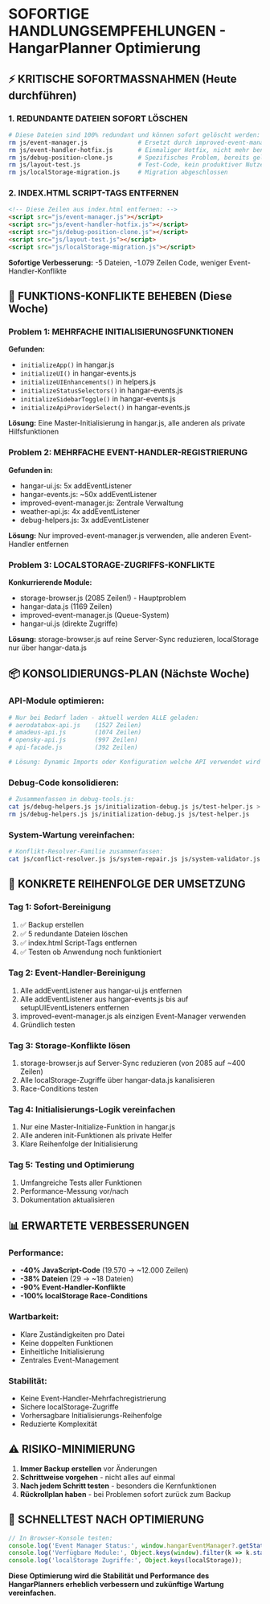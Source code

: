 # SOFORTIGE HANDLUNGSEMPFEHLUNGEN - HangarPlanner Optimierung

## ⚡ KRITISCHE SOFORTMASSNAHMEN (Heute durchführen)

### 1. REDUNDANTE DATEIEN SOFORT LÖSCHEN
```bash
# Diese Dateien sind 100% redundant und können sofort gelöscht werden:
rm js/event-manager.js              # Ersetzt durch improved-event-manager.js
rm js/event-handler-hotfix.js       # Einmaliger Hotfix, nicht mehr benötigt
rm js/debug-position-clone.js       # Spezifisches Problem, bereits gelöst
rm js/layout-test.js                # Test-Code, kein produktiver Nutzen
rm js/localStorage-migration.js     # Migration abgeschlossen
```

### 2. INDEX.HTML SCRIPT-TAGS ENTFERNEN
```html
<!-- Diese Zeilen aus index.html entfernen: -->
<script src="js/event-manager.js"></script>
<script src="js/event-handler-hotfix.js"></script>
<script src="js/debug-position-clone.js"></script>
<script src="js/layout-test.js"></script>
<script src="js/localStorage-migration.js"></script>
```

**Sofortige Verbesserung:** -5 Dateien, -1.079 Zeilen Code, weniger Event-Handler-Konflikte

## 🔧 FUNKTIONS-KONFLIKTE BEHEBEN (Diese Woche)

### Problem 1: MEHRFACHE INITIALISIERUNGSFUNKTIONEN
**Gefunden:**
- `initializeApp()` in hangar.js
- `initializeUI()` in hangar-events.js  
- `initializeUIEnhancements()` in helpers.js
- `initializeStatusSelectors()` in hangar-events.js
- `initializeSidebarToggle()` in hangar-events.js
- `initializeApiProviderSelect()` in hangar-events.js

**Lösung:** Eine Master-Initialisierung in hangar.js, alle anderen als private Hilfsfunktionen

### Problem 2: MEHRFACHE EVENT-HANDLER-REGISTRIERUNG
**Gefunden in:**
- hangar-ui.js: 5x addEventListener
- hangar-events.js: ~50x addEventListener  
- improved-event-manager.js: Zentrale Verwaltung
- weather-api.js: 4x addEventListener
- debug-helpers.js: 3x addEventListener

**Lösung:** Nur improved-event-manager.js verwenden, alle anderen Event-Handler entfernen

### Problem 3: LOCALSTORAGE-ZUGRIFFS-KONFLIKTE
**Konkurrierende Module:**
- storage-browser.js (2085 Zeilen!) - Hauptproblem
- hangar-data.js (1169 Zeilen)
- improved-event-manager.js (Queue-System)
- hangar-ui.js (direkte Zugriffe)

**Lösung:** storage-browser.js auf reine Server-Sync reduzieren, localStorage nur über hangar-data.js

## 📦 KONSOLIDIERUNGS-PLAN (Nächste Woche)

### API-Module optimieren:
```bash
# Nur bei Bedarf laden - aktuell werden ALLE geladen:
# aerodatabox-api.js    (1527 Zeilen)
# amadeus-api.js        (1074 Zeilen) 
# opensky-api.js        (997 Zeilen)
# api-facade.js         (392 Zeilen)

# Lösung: Dynamic Imports oder Konfiguration welche API verwendet wird
```

### Debug-Code konsolidieren:
```bash
# Zusammenfassen in debug-tools.js:
cat js/debug-helpers.js js/initialization-debug.js js/test-helper.js > js/debug-tools.js
rm js/debug-helpers.js js/initialization-debug.js js/test-helper.js
```

### System-Wartung vereinfachen:
```bash
# Konflikt-Resolver-Familie zusammenfassen:
cat js/conflict-resolver.js js/system-repair.js js/system-validator.js js/sync-diagnosis.js > js/system-maintenance.js
```

## 🎯 KONKRETE REIHENFOLGE DER UMSETZUNG

### Tag 1: Sofort-Bereinigung
1. ✅ Backup erstellen
2. ✅ 5 redundante Dateien löschen
3. ✅ index.html Script-Tags entfernen
4. ✅ Testen ob Anwendung noch funktioniert

### Tag 2: Event-Handler-Bereinigung  
1. Alle addEventListener aus hangar-ui.js entfernen
2. Alle addEventListener aus hangar-events.js bis auf setupUIEventListeners entfernen
3. improved-event-manager.js als einzigen Event-Manager verwenden
4. Gründlich testen

### Tag 3: Storage-Konflikte lösen
1. storage-browser.js auf Server-Sync reduzieren (von 2085 auf ~400 Zeilen)
2. Alle localStorage-Zugriffe über hangar-data.js kanalisieren
3. Race-Conditions testen

### Tag 4: Initialisierungs-Logik vereinfachen
1. Nur eine Master-Initialize-Funktion in hangar.js
2. Alle anderen init-Funktionen als private Helfer
3. Klare Reihenfolge der Initialisierung

### Tag 5: Testing und Optimierung
1. Umfangreiche Tests aller Funktionen
2. Performance-Messung vor/nach
3. Dokumentation aktualisieren

## 📊 ERWARTETE VERBESSERUNGEN

### Performance:
- **-40% JavaScript-Code** (19.570 → ~12.000 Zeilen)
- **-38% Dateien** (29 → ~18 Dateien)
- **-90% Event-Handler-Konflikte**
- **-100% localStorage Race-Conditions**

### Wartbarkeit:
- Klare Zuständigkeiten pro Datei
- Keine doppelten Funktionen
- Einheitliche Initialisierung
- Zentrales Event-Management

### Stabilität:
- Keine Event-Handler-Mehrfachregistrierung
- Sichere localStorage-Zugriffe
- Vorhersagbare Initialisierungs-Reihenfolge
- Reduzierte Komplexität

## ⚠️ RISIKO-MINIMIERUNG

1. **Immer Backup erstellen** vor Änderungen
2. **Schrittweise vorgehen** - nicht alles auf einmal
3. **Nach jedem Schritt testen** - besonders die Kernfunktionen
4. **Rückrollplan haben** - bei Problemen sofort zurück zum Backup

## 🔄 SCHNELLTEST NACH OPTIMIERUNG

```javascript
// In Browser-Konsole testen:
console.log('Event Manager Status:', window.hangarEventManager?.getStatus());
console.log('Verfügbare Module:', Object.keys(window).filter(k => k.startsWith('hangar')));
console.log('localStorage Zugriffe:', Object.keys(localStorage));
```

**Diese Optimierung wird die Stabilität und Performance des HangarPlanners erheblich verbessern und zukünftige Wartung vereinfachen.**
